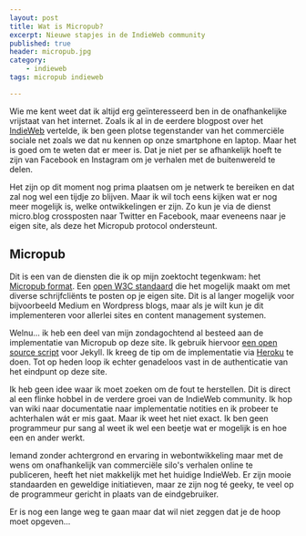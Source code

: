 ```yaml
---
layout: post
title: Wat is Micropub?
excerpt: Nieuwe stapjes in de IndieWeb community
published: true
header: micropub.jpg
category: 
    - indieweb
tags: micropub indieweb

---
```

Wie me kent weet dat ik altijd erg geïnteresseerd ben in de onafhankelijke vrijstaat van het internet. Zoals ik al in de eerdere blogpost over het [IndieWeb][1] vertelde, ik ben geen plotse tegenstander van het commerciële sociale net zoals we dat nu kennen op onze smartphone en laptop. Maar het is goed om te weten dat er meer is. Dat je niet per se afhankelijk hoeft te zijn van Facebook en Instagram om je verhalen met de buitenwereld te delen.

Het zijn op dit moment nog prima plaatsen om je netwerk te bereiken en dat zal nog wel een tijdje zo blijven. Maar ik wil toch eens kijken wat er nog meer mogelijk is, welke ontwikkelingen er zijn. Zo kun je via de dienst micro.blog crossposten naar Twitter en Facebook, maar eveneens naar je eigen site, als deze het Micropub protocol ondersteunt.

## Micropub
Dit is een van de diensten die ik op mijn zoektocht tegenkwam: het [Micropub format][2]. Een [open W3C standaard][3] die het mogelijk maakt om met diverse schrijfcliënts te posten op je eigen site. Dit is al langer mogelijk voor bijvoorbeeld Medium en Wordpress blogs, maar als je wilt kun je dit implementeren voor allerlei sites en content management systemen. 

Welnu... ik heb een deel van mijn zondagochtend al besteed aan de implementatie van Micropub op deze site. Ik gebruik hiervoor [een open source script][4] voor Jekyll. Ik kreeg de tip om de implementatie via [Heroku][5] te doen. Tot op heden loop ik echter genadeloos vast in de authenticatie van het eindpunt op deze site. 

Ik heb geen idee waar ik moet zoeken om de fout te herstellen.  Dit is direct al een flinke hobbel in de verdere groei van de IndieWeb community. Ik hop van wiki naar documentatie naar implementatie notities en ik probeer te achterhalen wát er mis gaat. Maar ik weet het niet exact. Ik ben geen programmeur pur sang al weet ik wel een beetje wat er mogelijk is en hoe een en ander werkt. 

Iemand zonder achtergrond en ervaring in webontwikkeling maar met de wens om onafhankelijk van commerciële silo's verhalen online te publiceren, heeft het niet makkelijk met het huidige IndieWeb. Er zijn mooie standaarden en geweldige initiatieven, maar ze zijn nog té geeky, te veel op de programmeur gericht in plaats van de eindgebruiker. 

Er is nog een lange weg te gaan maar dat wil niet zeggen dat je de hoop moet opgeven...

[1]:	/indieweb
[2]:	https://indieweb.org/micropub
[3]:	https://www.w3.org/TR/micropub/
[4]:	https://github.com/voxpelli/webpage-micropub-to-github
[5]:	heroku.com